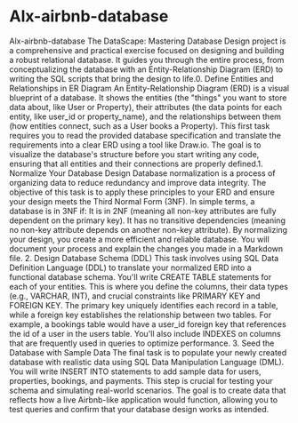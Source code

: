 # Alx-airbnb-database
Alx-airbnb-database
The DataScape: Mastering Database Design project is a comprehensive and practical exercise focused on designing and building a robust relational database. It guides you through the entire process, from conceptualizing the database with an Entity-Relationship Diagram (ERD) to writing the SQL scripts that bring the design to life.
​0. Define Entities and Relationships in ER Diagram
​An Entity-Relationship Diagram (ERD) is a visual blueprint of a database. It shows the entities (the "things" you want to store data about, like User or Property), their attributes (the data points for each entity, like user_id or property_name), and the relationships between them (how entities connect, such as a User books a Property).  This first task requires you to read the provided database specification and translate the requirements into a clear ERD using a tool like Draw.io. The goal is to visualize the database's structure before you start writing any code, ensuring that all entities and their connections are properly defined.
​1. Normalize Your Database Design
​Database normalization is a process of organizing data to reduce redundancy and improve data integrity. The objective of this task is to apply these principles to your ERD and ensure your design meets the Third Normal Form (3NF). In simple terms, a database is in 3NF if:
​It is in 2NF (meaning all non-key attributes are fully dependent on the primary key).
​It has no transitive dependencies (meaning no non-key attribute depends on another non-key attribute).
​By normalizing your design, you create a more efficient and reliable database. You will document your process and explain the changes you made in a Markdown file.
​2. Design Database Schema (DDL)
​This task involves using SQL Data Definition Language (DDL) to translate your normalized ERD into a functional database schema. You'll write CREATE TABLE statements for each of your entities. This is where you define the columns, their data types (e.g., VARCHAR, INT), and crucial constraints like PRIMARY KEY and FOREIGN KEY. The primary key uniquely identifies each record in a table, while a foreign key establishes the relationship between two tables. For example, a bookings table would have a user_id foreign key that references the id of a user in the users table. You'll also include INDEXES on columns that are frequently used in queries to optimize performance.
​3. Seed the Database with Sample Data
​The final task is to populate your newly created database with realistic data using SQL Data Manipulation Language (DML). You will write INSERT INTO statements to add sample data for users, properties, bookings, and payments. This step is crucial for testing your schema and simulating real-world scenarios. The goal is to create data that reflects how a live Airbnb-like application would function, allowing you to test queries and confirm that your database design works as intended.
